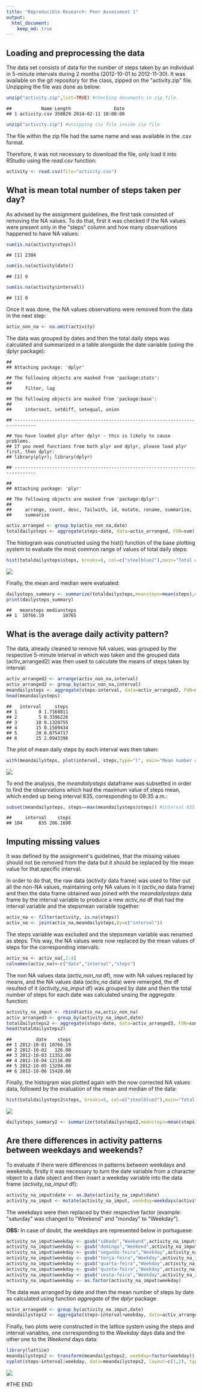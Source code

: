 ```yaml
---
title: "Reproducible Research: Peer Assessment 1"
output: 
  html_document:
    keep_md: true
---
```



## Loading and preprocessing the data
The data set consists of data for the number of steps taken by an individual in 5-minute intervals during 2 months (2012-10-01 to 2012-11-30). It was available on the git repository for the class, zipped on the "activity.zip" file. Unzipping the file was done as below:


```r
unzip("activity.zip",list=TRUE) #checking documents in zip file
```

```
##           Name Length                Date
## 1 activity.csv 350829 2014-02-11 10:08:00
```

```r
unzip("activity.zip") #unzipping csv file inside zip file
```

The file within the zip file had the same name and was available in the .csv format.

Therefore, it was not necessary to download the file, only load it into RStudio using the *read.csv* function:


```r
activity <- read.csv(file="activity.csv")
```

## What is mean total number of steps taken per day?
As advised by the assignment guidelines, the first task consisted of removing the NA values. To do that, first it was checked if the NA values were present only in the "steps" column and how many observations happened to have NA values:


```r
sum(is.na(activity$steps))
```

```
## [1] 2304
```

```r
sum(is.na(activity$date))
```

```
## [1] 0
```

```r
sum(is.na(activity$interval))
```

```
## [1] 0
```

Once it was done, the NA values observations were removed from the data in the next step:


```r
activ_non_na <- na.omit(activity)
```

The data was grouped by dates and then the total daily steps was calculated and summarized in a table alongside the date variable (using the dplyr package):


```
## 
## Attaching package: 'dplyr'
```

```
## The following objects are masked from 'package:stats':
## 
##     filter, lag
```

```
## The following objects are masked from 'package:base':
## 
##     intersect, setdiff, setequal, union
```

```
## ------------------------------------------------------------------------------
```

```
## You have loaded plyr after dplyr - this is likely to cause problems.
## If you need functions from both plyr and dplyr, please load plyr first, then dplyr:
## library(plyr); library(dplyr)
```

```
## ------------------------------------------------------------------------------
```

```
## 
## Attaching package: 'plyr'
```

```
## The following objects are masked from 'package:dplyr':
## 
##     arrange, count, desc, failwith, id, mutate, rename, summarise,
##     summarize
```

```r
activ_arranged <- group_by(activ_non_na,date)
totaldailysteps <- aggregate(steps~date, data=activ_arranged, FUN=sum)
```

The histogram was constructed using the hist() function of the base plotting system to evaluate the most common range of values of total daily steps:


```r
hist(totaldailysteps$steps, breaks=8, col=c("steelblue2"),main="Total daily steps", xlab="Number of steps",ylab="")
```

![](PA1_template_files/figure-html/unnamed-chunk-7-1.png)<!-- -->

Finally, the mean and median were evaluated:


```r
dailysteps_summary <- summarize(totaldailysteps,meansteps=mean(steps),mediansteps=median(steps))
print(dailysteps_summary)
```

```
##   meansteps mediansteps
## 1  10766.19       10765
```


## What is the average daily activity pattern?

The data, already cleaned to remove NA values, was grouped by the respective 5-minute interval in which was taken and the grouped data (activ_arranged2) was then used to calculate the means of steps taken by interval:


```r
activ_arranged2 <- arrange(activ_non_na,interval)
activ_arranged2 <- group_by(activ_non_na,interval)
meandailysteps <- aggregate(steps~interval, data=activ_arranged2, FUN=mean)
head(meandailysteps)
```

```
##   interval     steps
## 1        0 1.7169811
## 2        5 0.3396226
## 3       10 0.1320755
## 4       15 0.1509434
## 5       20 0.0754717
## 6       25 2.0943396
```

The plot of mean daily steps by each interval was then taken:


```r
with(meandailysteps, plot(interval, steps,type="l", main="Mean number of steps by 5-minute interval", xlab="Interval", ylab="Steps Mean", col="steelblue2",pch=))
```

![](PA1_template_files/figure-html/unnamed-chunk-10-1.png)<!-- -->

To end the analysis, the *meandailysteps* dataframe was subsetted in order to find the observations which had the maximum value of steps mean, which ended up being interval 835, corresponding to 08:35 a.m.:


```r
subset(meandailysteps, steps==max(meandailysteps$steps)) #interval 835
```

```
##     interval    steps
## 104      835 206.1698
```


## Imputing missing values

It was defined by the assignment's guidelines, that the missing values should not be removed from the data but it should be replaced by the mean value for that specific interval.

In order to do that, the raw data (*activity* data frame) was used to filter out all the non-NA values, maintaining only NA values in it (*activ_na* data frame) and then the data frame obtained was joined with the *meandailysteps* data frame by the interval variable to produce a new *activ_na* df that had the interval variable and the stepsmean variable together:


```r
activ_na <- filter(activity, is.na(steps))
activ_na <- join(activ_na,meandailysteps,by=c("interval"))
```

The steps variable was excluded and the stepsmean variable was renamed as steps. This way, the NA values were now replaced by the mean values of steps for the corresponding intervals:


```r
activ_na <- activ_na[,2:4]
colnames(activ_na)<-c("date","interval","steps")
```

The non NA values data (*activ_non_na* df), now with NA values replaced by means, and the NA values data (*activ_na* data) were remerged, the df resulted of it (*activity_na_imput* df) was grouped by date and then the total number of steps for each date was calculated unsing the *aggregate* function:


```r
activity_na_imput <- rbind(activ_na,activ_non_na)
activ_arranged3 <- group_by(activity_na_imput,date)
totaldailysteps2 <- aggregate(steps~date, data=activ_arranged3, FUN=sum)
head(totaldailysteps2)
```

```
##         date    steps
## 1 2012-10-01 10766.19
## 2 2012-10-02   126.00
## 3 2012-10-03 11352.00
## 4 2012-10-04 12116.00
## 5 2012-10-05 13294.00
## 6 2012-10-06 15420.00
```

Finally, the histogram was plotted again with the now corrected NA values data, followed by the evaluation of the mean and median of the data:


```r
hist(totaldailysteps2$steps, breaks=8, col=c("steelblue2"),main="Total daily steps", xlab="Number of steps",ylab="")
```

![](PA1_template_files/figure-html/unnamed-chunk-15-1.png)<!-- -->

```r
dailysteps_summary2 <- summarize(totaldailysteps2,meansteps=mean(steps),mediansteps=median(steps))
```

## Are there differences in activity patterns between weekdays and weekends?

To evaluate if there were differences in patterns between weekdays and weekends, firstly it was necessary to turn the date variable from a character object to a date object and then insert a weekday variable into the data frame (*activity_na_imput* df):


```r
activity_na_imput$date <- as.Date(activity_na_imput$date)
activity_na_imput <- mutate(activity_na_imput, weekday=weekdays(activity_na_imput$date))
```

The weekdays were then replaced by their respective factor (example: "saturday" was changed to "Weekend" and "monday" to "Weekday").

**OBS:** In case of doubt, the weekdays are represented below in portuguese:


```r
activity_na_imput$weekday <- gsub("sábado","Weekend",activity_na_imput$weekday)
activity_na_imput$weekday <- gsub("domingo","Weekend",activity_na_imput$weekday)
activity_na_imput$weekday <- gsub("segunda-feira","Weekday",activity_na_imput$weekday)
activity_na_imput$weekday <- gsub("terça-feira","Weekday",activity_na_imput$weekday)
activity_na_imput$weekday <- gsub("quarta-feira","Weekday",activity_na_imput$weekday)
activity_na_imput$weekday <- gsub("quinta-feira","Weekday",activity_na_imput$weekday)
activity_na_imput$weekday <- gsub("sexta-feira","Weekday",activity_na_imput$weekday)
activity_na_imput$weekday <- as.factor(activity_na_imput$weekday)
```

The data was arranged by date and then the mean number of steps by date as calculated using function *aggregate* of the *dplyr* package


```r
activ_arranged4 <- group_by(activity_na_imput,date)
meandailysteps2 <- aggregate(steps~interval+weekday, data=activ_arranged4, FUN=mean)
```

Finally, two plots were constructed in the lattice system using the steps and interval variables, one corresponding to the *Weekday* days data and the other one to the *Weekend* days data:


```r
library(lattice)
meandailysteps2 <- transform(meandailysteps2, weekday=factor(weekday))
xyplot(steps~interval|weekday, data=meandailysteps2, layout=c(1,2), type="l")
```

![](PA1_template_files/figure-html/unnamed-chunk-19-1.png)<!-- -->



#THE END
